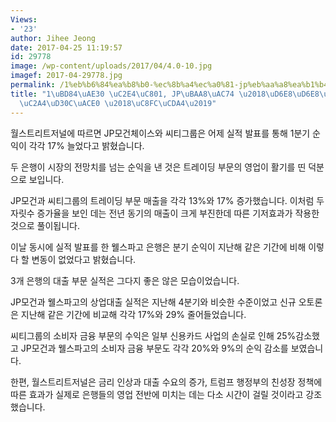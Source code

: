 ```yaml
---
Views:
- '23'
author: Jihee Jeong
date: 2017-04-25 11:19:57
id: 29778
image: /wp-content/uploads/2017/04/4.0-10.jpg
imagef: 2017-04-29778.jpg
permalink: /1%eb%b6%84%ea%b8%b0-%ec%8b%a4%ec%a0%81-jp%eb%aa%a8%ea%b1%b4-%ed%9b%a8%ed%9b%a8%e2%80%a2%ec%9b%b0%ec%8a%a4%ed%8c%8c%ea%b3%a0-%ec%a3%bc%ec%b6%a4/
title: "1\uBD84\uAE30 \uC2E4\uC801, JP\uBAA8\uAC74 \u2018\uD6E8\uD6E8\u2019\u2022\uC6F0\
  \uC2A4\uD30C\uACE0 \u2018\uC8FC\uCDA4\u2019"
---
```


월스트리트저널에 따르면 JP모건체이스와 씨티그룹은 어제 실적 발표를 통해 1분기 순익이 각각 17% 늘었다고 밝혔습니다.

두 은행이 시장의 전망치를 넘는 순익을 낸 것은 트레이딩 부문의 영업이 활기를 띤 덕분으로 보입니다.

JP모건과 씨티그룹의 트레이딩 부문 매출을 각각 13%와 17% 증가했습니다. 이처럼 두 자릿수 증가율을 보인 데는 전년 동기의 매출이 크게 부진한데 따른 기저효과가 작용한 것으로 풀이됩니다.

이날 동시에 실적 발표를 한 웰스파고 은행은 분기 순익이 지난해 같은 기간에 비해 이렇다 할 변동이 없었다고 밝혔습니다.

3개 은행의 대출 부문 실적은 그다지 좋은 않은 모습이었습니다.

JP모건과 웰스파고의 상업대출 실적은 지난해 4분기와 비슷한 수준이었고 신규 오토론은 지난해 같은 기간에 비교해 각각 17%와 29% 줄어들었습니다.

씨티그룹의 소비자 금융 부문의 수익은 일부 신용카드 사업의 손실로 인해 25%감소했고 JP모건과 웰스파고의 소비자 금융 부문도 각각 20%와 9%의 순익 감소를 보였습니다.

한편, 월스트리트저널은 금리 인상과 대출 수요의 증가, 트럼프 행정부의 친성장 정책에 따른 효과가 실제로 은행들의 영업 전반에 미치는 데는 다소 시간이 걸릴 것이라고 강조했습니다.